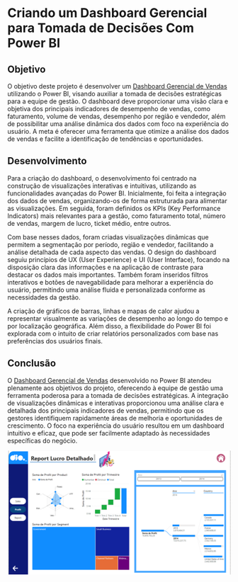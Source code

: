 # Criando um Dashboard Gerencial para Tomada de Decisões Com Power BI

## Objetivo

O objetivo deste projeto é desenvolver um [Dashboard Gerencial de Vendas](SalesReport_DesafioDio.pbix) utilizando o Power BI, visando auxiliar a tomada de decisões estratégicas para a equipe de gestão. O dashboard deve proporcionar uma visão clara e objetiva dos principais indicadores de desempenho de vendas, como faturamento, volume de vendas, desempenho por região e vendedor, além de possibilitar uma análise dinâmica dos dados com foco na experiência do usuário. A meta é oferecer uma ferramenta que otimize a análise dos dados de vendas e facilite a identificação de tendências e oportunidades.

## Desenvolvimento

Para a criação do dashboard, o desenvolvimento foi centrado na construção de visualizações interativas e intuitivas, utilizando as funcionalidades avançadas do Power BI. Inicialmente, foi feita a integração dos dados de vendas, organizando-os de forma estruturada para alimentar as visualizações. Em seguida, foram definidos os KPIs (Key Performance Indicators) mais relevantes para a gestão, como faturamento total, número de vendas, margem de lucro, ticket médio, entre outros.

Com base nesses dados, foram criadas visualizações dinâmicas que permitem a segmentação por período, região e vendedor, facilitando a análise detalhada de cada aspecto das vendas. O design do dashboard seguiu princípios de UX (User Experience) e UI (User Interface), focando na disposição clara das informações e na aplicação de contraste para destacar os dados mais importantes. Também foram inseridos filtros interativos e botões de navegabilidade para melhorar a experiência do usuário, permitindo uma análise fluida e personalizada conforme as necessidades da gestão.

A criação de gráficos de barras, linhas e mapas de calor ajudou a representar visualmente as variações de desempenho ao longo do tempo e por localização geográfica. Além disso, a flexibilidade do Power BI foi explorada com o intuito de criar relatórios personalizados com base nas preferências dos usuários finais.

## Conclusão

O [Dashboard Gerencial de Vendas](SalesReport_DesafioDio.pbix) desenvolvido no Power BI atendeu plenamente aos objetivos do projeto, oferecendo à equipe de gestão uma ferramenta poderosa para a tomada de decisões estratégicas. A integração de visualizações dinâmicas e interativas proporcionou uma análise clara e detalhada dos principais indicadores de vendas, permitindo que os gestores identifiquem rapidamente áreas de melhoria e oportunidades de crescimento. O foco na experiência do usuário resultou em um dashboard intuitivo e eficaz, que pode ser facilmente adaptado às necessidades específicas do negócio.

![alt text](image.png)